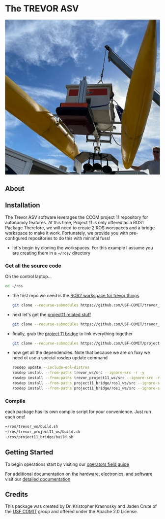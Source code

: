 # The TREVOR ASV

![](docs/media/trevor_on_davit.jpeg)

## About

## Installation

The Trevor ASV software leverages the CCOM project 11 repository for autonomoy features.  At this time, Project 11 is only offered as a ROS1 Package   Therefore, we will need to create 2 ROS worspaces and a bridge workspace to make it work.  Fortunately, we provide you with pre-configured repositories to do this with minimal fuss!   

* let's begin by cloning the workspaces.   For this example I assume you are creating them in a `~/ros/` directory


### Get all the source code
On the control laptop...

  ```bash
  cd ~/ros
  ```
  
* the first repo we need is the [ROS2 workspace for trevor things](https://github.com/USF-COMIT/trevor_ws)
  ```bash
  git clone --recurse-submodules https://github.com/USF-COMIT/trevor_ws.git
  ```
* next let's get the [project11 related stuff](https://github.com/USF-COMIT/trevor_project11_ws)
  ```bash
  git clone --recurse-submodules https://github.com/USF-COMIT/trevor_project11_ws.git
  ```
  
* finally, grab the [project 11 bridge](https://github.com/USF-COMIT/project11_bridge) to link everything together
  ```bash
  git clone --recurse-submodules https://github.com/USF-COMIT/project11_bridge.git
  ```
  
* now get all the dependencies.   Note that because we are on foxy we need ot use a special rosdep update command
  ```bash
  rosdep update --include-eol-distros
  rosdep install --from-paths trevor_ws/src --ignore-src -r -y
  rosdep install --from-paths trevor_project11_ws/src --ignore-src -r -y
  rosdep install --from-paths project11_bridge/ros1_ws/src --ignore-src -r -y
  rosdep install --from-paths project11_bridge/ros1_ws/src --ignore-src -r -y
  ```
  

### Compile

each package has its own compile script for your convenience.   Just run each one!
```bash
~/ros/trevor_ws/build.sh
~/ros/trevor_project11_ws/build.sh
~/ros/project11_bridge/build.sh
```

## Getting Started

To begin operations start  by visiting our [operators field guide](https://usf-comit.github.io/trevor/md_docs_2operators__field__guide.html) 

For additional documentation on the hardware, electronics, and software visit our [detailed documentation ](https://usf-comit.github.io/trevor)

## Credits

This package was created by Dr. Kristopher Krasnosky and Jaden Crute of the [USF COMIT](https://github.com/USF-COMIT) group and offered under the Apache 2.0 License.

